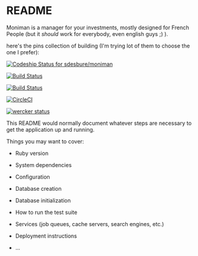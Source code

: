# README

Moniman is a manager for your investments, mostly designed for French People
(but it _should_ work for everybody, even english guys ;) ).

here's the pins collection of building (I'm trying lot of them to choose the
one I prefer):

[ ![Codeship Status for sdesbure/moniman](https://app.codeship.com/projects/48914a00-dcd6-0134-8946-421cd13362f8/status?branch=develop)](https://app.codeship.com/projects/204418)

[![Build Status](https://semaphoreci.com/api/v1/sdesbure/moniman/branches/develop/badge.svg)](https://semaphoreci.com/sdesbure/moniman)

[![Build Status](https://travis-ci.org/sdesbure/moniman.svg?branch=develop)](https://travis-ci.org/sdesbure/moniman)

[![CircleCI](https://circleci.com/gh/sdesbure/moniman/tree/develop.svg?style=svg)](https://circleci.com/gh/sdesbure/moniman/tree/develop)

[![wercker status](https://app.wercker.com/status/d22237289a3d31784e6997d1ba397b69/s/ "wercker status")](https://app.wercker.com/project/byKey/d22237289a3d31784e6997d1ba397b69)


This README would normally document whatever steps are necessary to get the
application up and running.

Things you may want to cover:

* Ruby version

* System dependencies

* Configuration

* Database creation

* Database initialization

* How to run the test suite

* Services (job queues, cache servers, search engines, etc.)

* Deployment instructions

* ...

